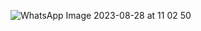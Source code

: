 ![WhatsApp Image 2023-08-28 at 11 02 50](https://github.com/alexandrepino/Teste_Pyspark/assets/60200989/b8b4cfa2-849a-40ef-82dc-706faf87db12)
